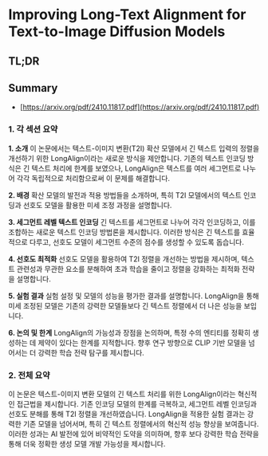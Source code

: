 # Improving Long-Text Alignment for Text-to-Image Diffusion Models
## TL;DR
## Summary
- [https://arxiv.org/pdf/2410.11817.pdf](https://arxiv.org/pdf/2410.11817.pdf)

### 1. 각 섹션 요약

**1. 소개**
이 논문에서는 텍스트-이미지 변환(T2I) 확산 모델에서 긴 텍스트 입력의 정렬을 개선하기 위한 LongAlign이라는 새로운 방식을 제안합니다. 기존의 텍스트 인코딩 방식은 긴 텍스트 처리에 한계를 보였으나, LongAlign은 텍스트를 여러 세그먼트로 나누어 각각 독립적으로 처리함으로써 이 문제를 해결합니다.

**2. 배경**
확산 모델의 발전과 적용 방법들을 소개하며, 특히 T2I 모델에서의 텍스트 인코딩과 선호도 모델을 활용한 미세 조정 과정을 설명합니다.

**3. 세그먼트 레벨 텍스트 인코딩**
긴 텍스트를 세그먼트로 나누어 각각 인코딩하고, 이를 조합하는 새로운 텍스트 인코딩 방법론을 제시합니다. 이러한 방식은 긴 텍스트를 효율적으로 다루고, 선호도 모델이 세그먼트 수준의 점수를 생성할 수 있도록 돕습니다.

**4. 선호도 최적화**
선호도 모델을 활용하여 T2I 정렬을 개선하는 방법을 제시하며, 텍스트 관련성과 무관한 요소를 분해하여 초과 학습을 줄이고 정렬을 강화하는 최적화 전략을 설명합니다.

**5. 실험 결과**
실험 설정 및 모델의 성능을 평가한 결과를 설명합니다. LongAlign을 통해 미세 조정된 모델은 기존의 강력한 모델들보다 긴 텍스트 정렬에서 더 나은 성능을 보입니다.

**6. 논의 및 한계**
LongAlign의 가능성과 장점을 논의하며, 특정 수의 엔티티를 정확히 생성하는 데 제약이 있다는 한계를 지적합니다. 향후 연구 방향으로 CLIP 기반 모델을 넘어서는 더 강력한 학습 전략 탐구를 제시합니다.

### 2. 전체 요약

이 논문은 텍스트-이미지 변환 모델의 긴 텍스트 처리를 위한 LongAlign이라는 혁신적인 접근법을 제시합니다. 기존 인코딩 모델의 한계를 극복하고, 세그먼트 레벨 인코딩과 선호도 분해를 통해 T2I 정렬을 개선하였습니다. LongAlign을 적용한 실험 결과는 강력한 기존 모델을 넘어서며, 특히 긴 텍스트 정렬에서의 혁신적 성능 향상을 보여줍니다. 이러한 성과는 AI 발전에 있어 비약적인 도약을 의미하며, 향후 보다 강력한 학습 전략을 통해 더욱 정확한 생성 모델 개발 가능성을 제시합니다.